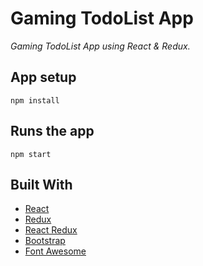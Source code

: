 # Gaming TodoList App

_Gaming TodoList App using React & Redux._

## App setup

```
npm install
```

## Runs the app

```
npm start
```

## Built With

* [React](https://reactjs.org/)
* [Redux](https://redux.js.org/)
* [React Redux](https://react-redux.js.org/)
* [Bootstrap](https://getbootstrap.com/)
* [Font Awesome](https://fontawesome.com/)


